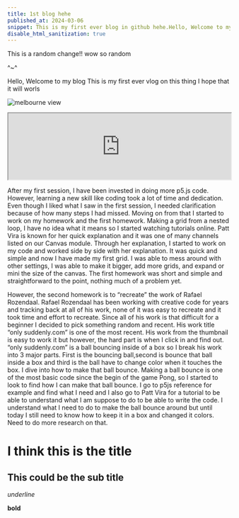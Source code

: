 ```yaml
---
title: 1st blog hehe
published_at: 2024-03-06
snippet: This is my first ever blog in github hehe.Hello, Welcome to my blog
disable_html_sanitization: true
---
```


This is a random change!! wow so random

^~^

Hello, Welcome to my blog
This is my first ever vlog on this thing
I hope that it will worls

![melbourne view](/pic/Melburnian_Skyline.jpg)

 <iframe src="https://editor.p5js.org/khoanguyen1111/full/5t9b1-iWx" width="100%"></iframe>

After my first session, I have been invested in doing more p5.js code. However, learning a new skill like coding took a lot of time and dedication. Even though I liked what I saw in the first session, I needed clarification because of how many steps I had missed. Moving on from that I started to work on my homework and the first homework. Making a grid from a nested loop, I have no idea what it means so I started watching tutorials online.  Patt Vira is known for her quick explanation and it was one of many channels listed on our Canvas module. Through her explanation, I started to work on my code and worked side by side with her explanation. It was quick and simple and now I have made my first grid. I was able to mess around with other settings, I was able to make it bigger, add more grids, and expand or mini the size of the canvas. The first homework was short and simple and straightforward to the point, nothing much of a problem yet.

However, the second homework is to “recreate” the work of Rafael Rozendaal. Rafael Rozendaal has been working with creative code for years and tracking back at all of his work, none of it was easy to recreate and it took time and effort to recreate. Since all of his work is that difficult for a beginner I decided to pick something random and recent. His work title “only suddenly.com” is one of the most recent. His work from the thumbnail is easy to work it but however, the hard part is when I click in and find out. “only suddenly.com” is a ball bouncing inside of a box so I break his work into 3 major parts. First is the bouncing ball,second is bounce that ball inside a box and third is the ball have to change color when it touches the box. I dive into how to make that ball bounce. Making a ball bounce is one of the most basic code since the begin of the game Pong, so I started to look to find how I can make that ball bounce. I go to p5js reference for example and find what I need and I also go to Patt Vira for a tutorial to be able to understand what I am suppose to do to be able to write the code. I understand what I need to do to make the ball bounce around but until today I still need to know how to keep it in a box and changed it colors. Need to do more research on that.

# I think this is the title

## This could be the sub title

_underline_

**bold**
